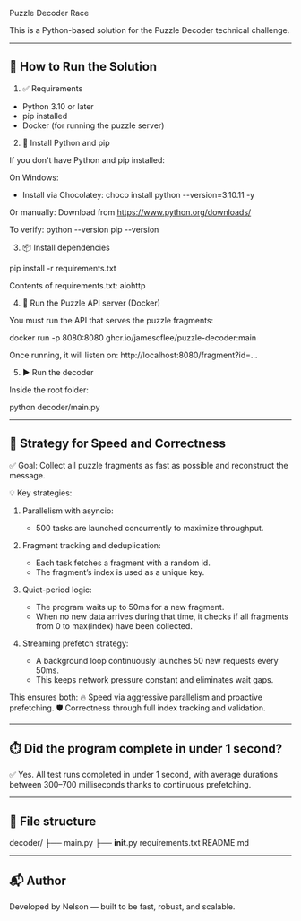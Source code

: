 Puzzle Decoder Race

This is a Python-based solution for the Puzzle Decoder technical challenge.

------------------------------------------------------------
🚀 How to Run the Solution
------------------------------------------------------------

1. ✅ Requirements

- Python 3.10 or later
- pip installed
- Docker (for running the puzzle server)

2. 🐍 Install Python and pip

If you don't have Python and pip installed:

On Windows:
- Install via Chocolatey:
  choco install python --version=3.10.11 -y

Or manually:
Download from https://www.python.org/downloads/

To verify:
  python --version
  pip --version

3. 📦 Install dependencies

  pip install -r requirements.txt

Contents of requirements.txt:
  aiohttp

4. 🐳 Run the Puzzle API server (Docker)

You must run the API that serves the puzzle fragments:

  docker run -p 8080:8080 ghcr.io/jamescflee/puzzle-decoder:main

Once running, it will listen on:
  http://localhost:8080/fragment?id=...

5. ▶️ Run the decoder

Inside the root folder:

  python decoder/main.py

------------------------------------------------------------
🧠 Strategy for Speed and Correctness
------------------------------------------------------------

✅ Goal:
Collect all puzzle fragments as fast as possible and reconstruct the message.

💡 Key strategies:

1. Parallelism with asyncio:
   - 500 tasks are launched concurrently to maximize throughput.

2. Fragment tracking and deduplication:
   - Each task fetches a fragment with a random id.
   - The fragment’s index is used as a unique key.

3. Quiet-period logic:
   - The program waits up to 50ms for a new fragment.
   - When no new data arrives during that time, it checks if all fragments from 0 to max(index) have been collected.

4. Streaming prefetch strategy:
   - A background loop continuously launches 50 new requests every 50ms.
   - This keeps network pressure constant and eliminates wait gaps.

This ensures both:
🔥 Speed via aggressive parallelism and proactive prefetching.
🛡️ Correctness through full index tracking and validation.

------------------------------------------------------------
⏱️ Did the program complete in under 1 second?
------------------------------------------------------------

✅ Yes.
All test runs completed in under 1 second,
with average durations between 300–700 milliseconds thanks to continuous prefetching.

------------------------------------------------------------
📄 File structure
------------------------------------------------------------

decoder/
├── main.py
├── __init__.py
requirements.txt
README.md

------------------------------------------------------------
📬 Author
------------------------------------------------------------

Developed by Nelson — built to be fast, robust, and scalable.
